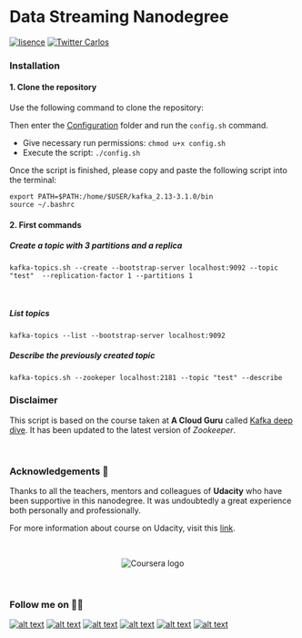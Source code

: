 # Data Streaming Nanodegree

[![lisence](https://img.shields.io/github/license/cbarros7/ml_engineer_nanodegree?style=plastic)](https://github.com/cbarros7/ml_engineer_nanodegree/blob/main/LICENSE)
[![Twitter Carlos](https://img.shields.io/twitter/follow/cbarros27?label=CarlosBarros&style=social)](https://twitter.com/cbarros27)


### Installation 
#### 1. Clone the repository
Use the following command to clone the repository: 

Then enter the [Configuration](./data_streaming_nanodegree-/Configuration/) folder and run the ``config.sh`` command. 

- Give necessary run permissions: ``chmod u+x config.sh``
- Execute the script: ``./config.sh``

Once the script is finished, please copy and paste the following script into the terminal: 
```
export PATH=$PATH:/home/$USER/kafka_2.13-3.1.0/bin
source ~/.bashrc
```

#### 2. First commands
##### Create a topic with 3 partitions and a replica

```
kafka-topics.sh --create --bootstrap-server localhost:9092 --topic "test"  --replication-factor 1 --partitions 1
```

<br>

##### List topics
```
kafka-topics --list --bootstrap-server localhost:9092
```

##### Describe the previously created topic
```
kafka-topics.sh --zookeper localhost:2181 --topic "test" --describe
```


### Disclaimer

This script is based on the course taken at **A Cloud Guru** called [Kafka deep dive](https://github.com/linuxacademy/content-kafka-deep-dive). It has been updated to the latest version of *Zookeeper*. 



<br>

### Acknowledgements :pray:
Thanks to all the teachers, mentors and colleagues of **Udacity** who have been supportive in this nanodegree. It was undoubtedly a great experience both personally and professionally.


For more information about course on Udacity, visit this [link](https://www.udacity.com/course/data-streaming-nanodegree--nd029).

<br>


<p align="center">
<img src="https://upload.wikimedia.org/wikipedia/commons/thumb/e/e8/Udacity_logo.svg/1280px-Udacity_logo.svg.png" alt="Coursera logo">
</p>

<br>

### Follow me on :technologist:
[![alt text][1.1]][1]
[![alt text][2.1]][2]
[![alt text][3.1]][3]
[![alt text][4.1]][4]
[![alt text][5.1]][5]
[![alt text][6.1]][6]


<!-- icons with padding -->

[1.1]: https://i.imgur.com/I3n7R1x.png (portfolio)
[2.1]: https://i.imgur.com/AQlyAgc.png (linkedin)
[3.1]: https://i.imgur.com/LuHf8y7.png (twitter)
[4.1]: https://i.imgur.com/iXstsGR.png (github)
[5.1]: https://i.imgur.com/Zijs86N.png (medium)
[6.1]: https://i.imgur.com/Jucrrsg.png (tableau)

<!-- links to your social media accounts -->

[1]: https://carlosbarros.netlify.app/
[2]: https://www.linkedin.com/in/carlosbarros7/
[3]: https://twitter.com/cbarros27
[4]: https://github.com/cbarros7
[5]: https://medium.com/@cbarros7
[6]: https://public.tableau.com/profile/carlos.barros#!/?newProfile=&activeTab=0